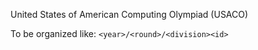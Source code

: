 United States of American Computing Olympiad (USACO)

To be organized like: `<year>/<round>/<division><id>`
